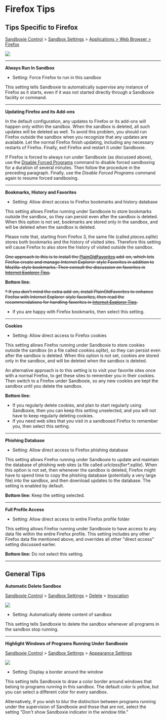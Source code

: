 # Firefox Tips

## Tips Specific to Firefox

[Sandboxie Control](SP_SBControl.md) > [Sandbox Settings](SandboxSettings.md) > [Applications > Web Browser > Firefox](ApplicationsSettings.md#firefox)

![](../Media/WebBrowserSettings2.png)

* * *

**Always Run In Sandbox**

*   Setting: Force Firefox to run in this sandbox

This setting tells Sandboxie to automatically supervise any instance of Firefox as it starts, even if it was not started directly through a Sandboxie facility or command.

* * *

**Updating Firefox and its Add-ons**

In the default configuration, any updates to Firefox or its add-ons will happen only within the sandbox. When the sandbox is deleted, all such updates will be deleted as well. To avoid this problem, you should run Firefox outside the sandbox when you recognize that any updates are available. Let the normal Firefox finish updating, including any necessary restarts of Firefox. Finally, exit Firefox and restart it under Sandboxie.

If Firefox is forced to always run under Sandboxie (as discussed above), use the [Disable Forced Programs](FileMenu.md#disable-forced-programs) command to disable forced sandboxing for a duration of several minutes. Then follow the procedure in the preceding paragraph. Finally, use the _Disable Forced Programs_ command again to resume forced sandboxing.

* * *

**Bookmarks, History and Favorites**

*   Setting: Allow direct access to Firefox bookmarks and history database

This setting allows Firefox running under Sandboxie to store bookmarks outside the sandbox, so they can persist even after the sandbox is deleted. When this option is not set, bookmarks are stored only in the sandbox, and will be deleted when the sandbox is deleted.

Please note that, starting from Firefox 3, the same file (called _places.sqlite_) stores both bookmarks and the history of visited sites. Therefore this setting will cause Firefox to also store the history of visited outside the sandbox.

~~One approach to this is to install the [PlainOldFavorites](https://www.iosart.com/firefox/plainoldfavorites) add-on, which lets Firefox create and manage Internet Explorer-style Favorites in addition to Mozilla-style bookmarks. Then consult the discussion on favorites in [Internet Explorer Tips](InternetExplorerTips.md#favorites).~~

**Bottom line:**

~~*   If you don't mind the extra add-on, install PlainOldFavorites to enhance Firefox with Internet Explorer-style favorites, then read the recommendations for handling favorites in [Internet Explorer Tips](InternetExplorerTips.md).~~
*   If you are happy with Firefox bookmarks, then select this setting.

* * *

**Cookies**

*   Setting: Allow direct access to Firefox cookies

This setting allows Firefox running under Sandboxie to store cookies outside the sandbox (in a file called _cookies.sqlite_), so they can persist even after the sandbox is deleted. When this option is not set, cookies are stored only in the sandbox, and will be deleted when the sandbox is deleted.

An alternative approach is to this setting is to visit your favorite sites once with a normal Firefox, to get these sites to remember you in their cookies. Then switch to a Firefox under Sandboxie, so any new cookies are kept the sandbox until you delete the sandbox.

**Bottom line:**

*   If you regularly delete cookies, and plan to start regularly using Sandboxie, then you can keep this setting unselected, and you will not have to keep regularly deleting cookies.
*   If you need web sites that you visit in a sandboxed Firefox to remember you, then select this setting.

* * *

**Phishing Database**

*   Setting: Allow direct access to Firefox phishing database

This setting allows Firefox running under Sandboxie to update and maintain the database of phishing web sites (a file called _urlclassifier*.sqlite_). When this option is not set, then whenever the sandbox is deleted, Firefox might have to spend time to copy the phishing database (potentially a very large file) into the sandbox, and then download updates to the database. The setting is enabled by default.

**Bottom line:** Keep the setting selected.

* * *

**Full Profile Access**

*   Setting: Allow direct access to entire Firefox profile folder

This setting allows Firefox running under Sandboxie to have access to any data file within the entire Firefox profile. This setting includes any other Firefox data file mentioned above, and overrides all other "direct access" setting discussed earlier.

**Bottom line:** Do not select this setting.

* * *

## General Tips

**Automatic Delete Sandbox**

[Sandboxie Control](SP_SBControl.md) > [Sandbox Settings](SandboxSettings.md) > [Delete](DeleteSettings.md) > [Invocation](DeleteSettings.md#invocation)

![](../Media/DeleteInvocationSettings.png)

*   Setting: Automatically delete content of sandbox

This setting tells Sandboxie to delete the sandbox whenever all programs in the sandbox stop running.

* * *

**Highlight Windows of Programs Running Under Sandboxie**

[Sandboxie Control](SP_SBControl.md) > [Sandbox Settings](SandboxSettings.md) > [Appearance Settings](AppearanceSettings.md)

![](../Media/AppearanceSettings.png)

*   Setting: Display a border around the window

This setting tells Sandboxie to draw a color border around windows that belong to programs running in this sandbox. The default color is yellow, but you can select a different color for every sandbox.

Alternatively, if you wish to blur the distinction between programs running under the supervision of Sandboxie and those that are not, select the setting "Don't show Sandboxie indicator in the window title."
